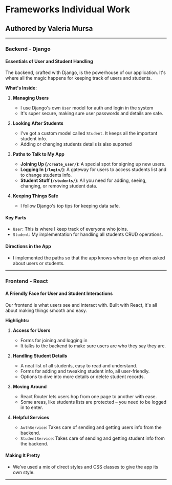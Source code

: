 
# Frameworks Individual Work

## Authored by Valeria Mursa

---

### Backend - Django

#### **Essentials of User and Student Handling**

The backend, crafted with Django, is the powerhouse of our application. It's where all the magic happens for keeping track of users and students.

**What's Inside:**

1. **Managing Users**
   - I use Django's own `User` model for auth and login in the system
   - It's super secure, making sure user passwords and details are safe.

2. **Looking After Students**
   - I've got a custom model called `Student`. It keeps all the important student info.
   - Adding or changing students details is also suported

3. **Paths to Talk to My App**
   - **Joining Up (`/create_user/`)**: A special spot for signing up new users.
   - **Logging In (`/login/`)**: A gateway for users to access students list and to change students info.
   - **Student Stuff (`/students/`)**: All you need for adding, seeing, changing, or removing student data.

4. **Keeping Things Safe**
   - I follow Django's top tips for keeping data safe.

#### **Key Parts**

- `User`: This is where I keep track of everyone who joins.
- `Student`: My implementation for handling all students CRUD operations.

#### **Directions in the App**

- I implemented the paths so that the app knows where to go when asked about users or students.

---

### Frontend - React

#### **A Friendly Face for User and Student Interactions**

Our frontend is what users see and interact with. Built with React, it's all about making things smooth and easy.

**Highlights:**

1. **Access for Users**
   - Forms for joining and logging in
   - It talks to the backend to make sure users are who they say they are.

2. **Handling Student Details**
   - A neat list of all students, easy to read and understand.
   - Forms for adding and tweaking student info, all user-friendly.
   - Options to dive into more details or delete student records.

3. **Moving Around**
   - React Router lets users hop from one page to another with ease.
   - Some areas, like students lists are protected – you need to be logged in to enter.

4. **Helpful Services**
   - `AuthService`: Takes care of sending and getting users info from the backend.
   - `StudentService`: Takes care of sending and getting student info from the backend.

#### **Making It Pretty**

- We’ve used a mix of direct styles and CSS classes to give the app its own style.

---